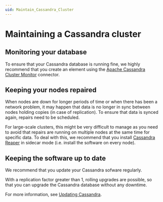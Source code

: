 ```yaml
---
uid: Maintain_Cassandra_Cluster
---
```


# Maintaining a Cassandra cluster

## Monitoring your database

To ensure that your Cassandra database is running fine, we highly recommend that you create an element using the [Apache Cassandra Cluster Monitor](https://catalog.dataminer.services/result/driver/7500) connector.

## Keeping your nodes repaired

When nodes are down for longer periods of time or when there has been a network problem, it may happen that data is no longer in sync between nodes holding copies (in case of replication). To ensure that data is synced again, repairs need to be scheduled. 

For large-scale clusters, this might be very difficult to manage as you need to avoid that repairs are running on multiple nodes at the same time for specific data. To deal with this, we recommend that you install [Cassandra Reaper](http://cassandra-reaper.io/) in sidecar mode (i.e. install the software on every node).

## Keeping the software up to date

We recommend that you update your Cassandra sofware regularly.

With a replication factor greater than 1, rolling upgrades are possible, so that you can upgrade the Cassandra database without any downtime.

For more information, see [Updating Cassandra](xref:Cassandra_updating).
